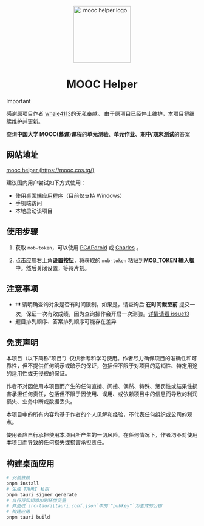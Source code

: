 <p align="center">
  <a href="https://github.com/coxine/mooc-helper" rel="noopener" target="_blank"><img width="150" src="./docs/media/logo.svg" alt="mooc helper logo"></a>
</p>

<h1 align="center">MOOC Helper</h1>

> [!IMPORTANT]
>
> 感谢原项目作者 [whale4113](https://github.com/whale4113/)的无私奉献。
> 由于原项目已经停止维护，本项目将继续维护并更新。

查询**中国大学 MOOC(慕课)课程**的**单元测验**、**单元作业**、**期中/期末测试**的答案

## 网站地址

[mooc helper (https://mooc.cos.tg/)](https://mooc.cos.tg/)

建议国内用户尝试如下方式使用：

- 使用[桌面端应用程序](https://github.com/coxine/mooc-helper/releases)（目前仅支持 Windows）
- 手机端访问
- 本地启动该项目

## 使用步骤

1. 获取 `mob-token`，可以使用 [PCAPdroid](./docs/pcapdroid.md) 或 [Charles](./docs/charles.md) 。

2. 点击应用右上角**设置按钮**，将获取的 `mob-token` 粘贴到**MOB_TOKEN 输入框**中。然后关闭设置，等待片刻。

## 注意事项

- ❗❗❗ 请明确查询对象是否有时间限制。如果是，请查询后 **在时间截至前** 提交一次，保证一次有效成绩，因为查询操作会开启一次测验。[详情请看 issue13](https://github.com/xiaolu-lujunji/mooc-helper/issues/13)
- 题目排列顺序、答案排列顺序可能存在差异

## 免责声明

本项目（以下简称“项目”）仅供参考和学习使用。作者尽力确保项目的准确性和可靠性，但不提供任何明示或暗示的保证，包括但不限于对项目的适销性、特定用途的适用性或无侵权的保证。

作者不对因使用本项目而产生的任何直接、间接、偶然、特殊、惩罚性或结果性损害承担任何责任，包括但不限于因使用、误用、或依赖项目中的信息而导致的利润损失、业务中断或数据丢失。

本项目中的所有内容均基于作者的个人见解和经验，不代表任何组织或公司的观点。

使用者应自行承担使用本项目所产生的一切风险。在任何情况下，作者均不对使用本项目而导致的任何损失或损害承担责任。

## 构建桌面应用

```bash
# 安装依赖
pnpm install
# 生成 TAURI 私钥
pnpm tauri signer generate
# 自行将私钥添加到环境变量
# 并更改`src-tauri\tauri.conf.json`中的`"pubkey"`为生成的公钥
# 构建应用
pnpm tauri build
```
